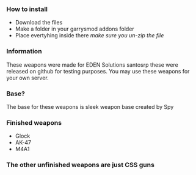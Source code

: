 ### How to install 
  - Download the files
  - Make a folder in your garrysmod addons folder 
  - Place evertyhing inside there *make sure you un-zip the file*

### Information
  These weapons were made for EDEN Solutions santosrp these were released on github for testing purposes. You may use these weapons for your own server. 

### Base?
  The base for these weapons is sleek weapon base created by Spy

### Finished weapons 
  - Glock 
  - AK-47
  - M4A1

### The other unfinished weapons are just CSS guns
